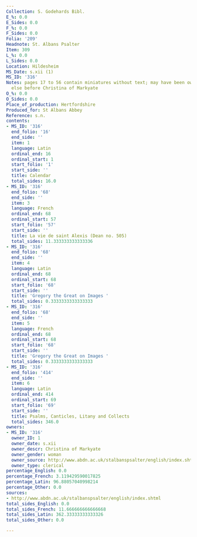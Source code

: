 ```yaml
---
Collection: S. Godehards Bibl.
E_%: 0.0
E_Sides: 0.0
F_%: 0.0
F_Sides: 0.0
Folia: '209'
Headnote: St. Albans Psalter
Item: 309
L_%: 0.0
L_Sides: 0.0
Location: Hildesheim
MS_Date: s.xii (1)
MS_ID: '316'
Notes: pages 17 to 56 contain miniatures without text; may have been owned by someone
  else before Christina of Markyate
O_%: 0.0
O_Sides: 0.0
Place_of_production: Hertfordshire
Produced_for: St Albans Abbey
Reference: s.n.
contents:
- MS_ID: '316'
  end_folio: '16'
  end_side: ''
  item: 1
  language: Latin
  ordinal_end: 16
  ordinal_start: 1
  start_folio: '1'
  start_side: ''
  title: Calendar
  total_sides: 16.0
- MS_ID: '316'
  end_folio: '68'
  end_side: ''
  item: 3
  language: French
  ordinal_end: 68
  ordinal_start: 57
  start_folio: '57'
  start_side: ''
  title: La vie de saint Alexis (Dean no. 505)
  total_sides: 11.333333333333336
- MS_ID: '316'
  end_folio: '68'
  end_side: ''
  item: 4
  language: Latin
  ordinal_end: 68
  ordinal_start: 68
  start_folio: '68'
  start_side: ''
  title: 'Gregory the Great on Images '
  total_sides: 0.3333333333333333
- MS_ID: '316'
  end_folio: '68'
  end_side: ''
  item: 5
  language: French
  ordinal_end: 68
  ordinal_start: 68
  start_folio: '68'
  start_side: ''
  title: 'Gregory the Great on Images '
  total_sides: 0.3333333333333333
- MS_ID: '316'
  end_folio: '414'
  end_side: ''
  item: 6
  language: Latin
  ordinal_end: 414
  ordinal_start: 69
  start_folio: '69'
  start_side: ''
  title: Psalms, Canticles, Litany and Collects
  total_sides: 346.0
owners:
- MS_ID: '316'
  owner_ID: 1
  owner_date: s.xii
  owner_descr: Christina of Markyate
  owner_gender: woman
  owner_source: http://www.abdn.ac.uk/stalbanspsalter/english/index.shtml
  owner_type: clerical
percentage_English: 0.0
percentage_French: 3.119429590017825
percentage_Latin: 96.88057040998214
percentage_Other: 0.0
sources:
- http://www.abdn.ac.uk/stalbanspsalter/english/index.shtml
total_sides_English: 0.0
total_sides_French: 11.666666666666668
total_sides_Latin: 362.33333333333326
total_sides_Other: 0.0

---
```

